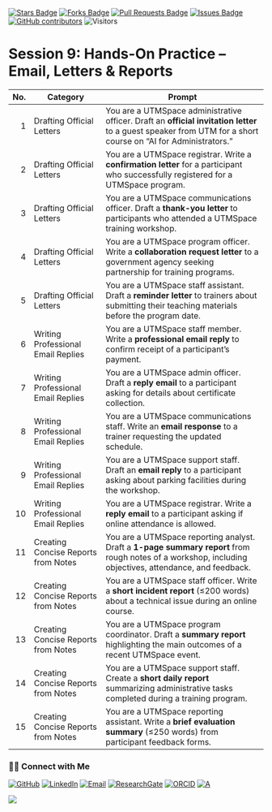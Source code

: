 <a href="https://github.com/drshahizan/short-course/stargazers"><img src="https://img.shields.io/github/stars/drshahizan/short-course" alt="Stars Badge"/></a>
<a href="https://github.com/drshahizan/short-course/network/members"><img src="https://img.shields.io/github/forks/drshahizan/short-course" alt="Forks Badge"/></a>
<a href="https://github.com/drshahizan/short-course/pulls"><img src="https://img.shields.io/github/issues-pr/drshahizan/short-course" alt="Pull Requests Badge"/></a>
<a href="https://github.com/drshahizan/short-course"><img src="https://img.shields.io/github/issues/drshahizan/short-course" alt="Issues Badge"/></a>
<a href="https://github.com/drshahizan/short-course/graphs/contributors"><img alt="GitHub contributors" src="https://img.shields.io/github/contributors/drshahizan/short-course?color=2b9348"></a>
![Visitors](https://api.visitorbadge.io/api/visitors?path=https%3A%2F%2Fgithub.com%2Fdrshahizan%2Fshort-course&labelColor=%23d9e3f0&countColor=%23697689&style=flat)

# Session 9: Hands-On Practice – Email, Letters & Reports

| **No.** | **Category**                        | **Prompt**                                                                                                                                                    |
| ------: | ----------------------------------- | ------------------------------------------------------------------------------------------------------------------------------------------------------------- |
|       1 | Drafting Official Letters           | You are a UTMSpace administrative officer. Draft an **official invitation letter** to a guest speaker from UTM for a short course on “AI for Administrators.” |
|       2 | Drafting Official Letters           | You are a UTMSpace registrar. Write a **confirmation letter** for a participant who successfully registered for a UTMSpace program.                           |
|       3 | Drafting Official Letters           | You are a UTMSpace communications officer. Draft a **thank-you letter** to participants who attended a UTMSpace training workshop.                            |
|       4 | Drafting Official Letters           | You are a UTMSpace program officer. Write a **collaboration request letter** to a government agency seeking partnership for training programs.                |
|       5 | Drafting Official Letters           | You are a UTMSpace staff assistant. Draft a **reminder letter** to trainers about submitting their teaching materials before the program date.                |
|       6 | Writing Professional Email Replies  | You are a UTMSpace staff member. Write a **professional email reply** to confirm receipt of a participant’s payment.                                          |
|       7 | Writing Professional Email Replies  | You are a UTMSpace admin officer. Draft a **reply email** to a participant asking for details about certificate collection.                                   |
|       8 | Writing Professional Email Replies  | You are a UTMSpace communications staff. Write an **email response** to a trainer requesting the updated schedule.                                            |
|       9 | Writing Professional Email Replies  | You are a UTMSpace support staff. Draft an **email reply** to a participant asking about parking facilities during the workshop.                              |
|      10 | Writing Professional Email Replies  | You are a UTMSpace registrar. Write a **reply email** to a participant asking if online attendance is allowed.                                                |
|      11 | Creating Concise Reports from Notes | You are a UTMSpace reporting analyst. Draft a **1-page summary report** from rough notes of a workshop, including objectives, attendance, and feedback.       |
|      12 | Creating Concise Reports from Notes | You are a UTMSpace staff officer. Write a **short incident report** (≤200 words) about a technical issue during an online course.                             |
|      13 | Creating Concise Reports from Notes | You are a UTMSpace program coordinator. Draft a **summary report** highlighting the main outcomes of a recent UTMSpace event.                                 |
|      14 | Creating Concise Reports from Notes | You are a UTMSpace support staff. Create a **short daily report** summarizing administrative tasks completed during a training program.                       |
|      15 | Creating Concise Reports from Notes | You are a UTMSpace reporting assistant. Write a **brief evaluation summary** (≤250 words) from participant feedback forms.                                    |


### 🙌🏻 Connect with Me
<p align="left">
    <a href="https://github.com/drshahizan" target="_blank"><img alt="GitHub" src="https://img.shields.io/badge/-@drshahizan-181717?style=flat-square&logo=GitHub&logoColor=white"></a>
    <a href="https://www.linkedin.com/in/drshahizan" target="_blank"><img alt="LinkedIn" src="https://img.shields.io/badge/-drshahizan-blue?style=flat-square&logo=Linkedin&logoColor=white&link=https://www.linkedin.com/in/drshahizan/"></a>
    <a href="mailto:shahizan@utm.my" target="_blank"><img alt="Email" src="https://img.shields.io/badge/-shahizan@utm.my-c14438?style=flat-square&logo=Gmail&logoColor=white&link=mailto:shahizan@utm.my.com"></a>
    <a href="https://www.researchgate.net/profile/Mohd-Othman-28" target="_blank"><img alt="ResearchGate" src="https://img.shields.io/badge/-ResearchGate-00CCBB?style=flat-square&logo=ResearchGate&logoColor=white"></a>
    <a href="https://orcid.org/0000-0003-4261-1873" target="_blank"><img alt="ORCID" src="https://img.shields.io/badge/-ORCID-A6CE39?style=flat-square&logo=ORCID&logoColor=white"></a> 
 <a href="https://visitorbadge.io/status?path=https%3A%2F%2Fgithub.com%2Fdrshahizan" target="_blank"><img alt="A" src="https://api.visitorbadge.io/api/visitors?path=https%3A%2F%2Fgithub.com%2Fdrshahizan&labelColor=%23697689&countColor=%23555555&style=plastic"></a>
 
![](https://hit.yhype.me/github/profile?user_id=81284918)
</p>
